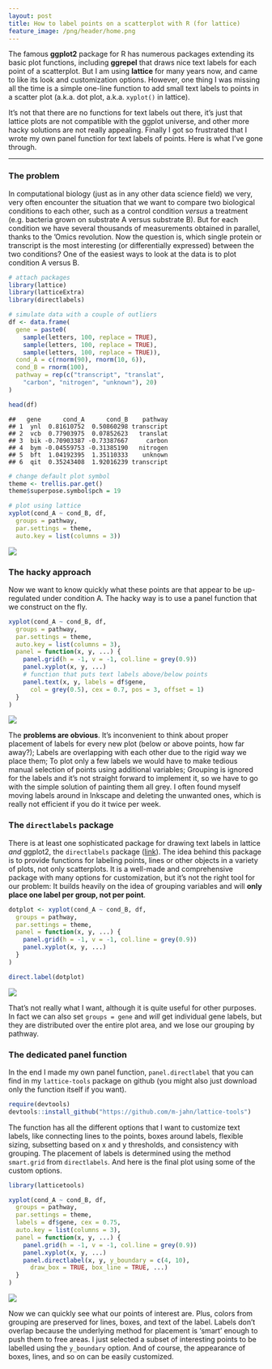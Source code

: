 ```yaml
---
layout: post
title: How to label points on a scatterplot with R (for lattice)
feature_image: /png/header/home.png
---
```


The famous **ggplot2** package for R has numerous packages extending its
basic plot functions, including **ggrepel** that draws nice text labels
for each point of a scatterplot. But I am using **lattice** for many
years now, and came to like its look and customization options. However,
one thing I was missing all the time is a simple one-line function to
add small text labels to points in a scatter plot (a.k.a. dot plot,
a.k.a. `xyplot()` in lattice).

It’s not that there are no functions for text labels out there, it’s
just that lattice plots are not compatible with the ggplot universe, and
other more hacky solutions are not really appealing. Finally I got so
frustrated that I wrote my own panel function for text labels of points.
Here is what I’ve gone through.

-----

### The problem

In computational biology (just as in any other data science field) we
very, very often encounter the situation that we want to compare two
biological conditions to each other, such as a control condition
*versus* a treatment (e.g. bacteria grown on substrate A versus
substrate B). But for each condition we have several thousands of
measurements obtained in parallel, thanks to the ’Omics revolution. Now
the question is, which single protein or transcript is the most
interesting (or differentially expressed) between the two conditions?
One of the easiest ways to look at the data is to plot condition A
versus B.

``` r
# attach packages
library(lattice)
library(latticeExtra)
library(directlabels)

# simulate data with a couple of outliers
df <- data.frame(
  gene = paste0(
    sample(letters, 100, replace = TRUE),
    sample(letters, 100, replace = TRUE),
    sample(letters, 100, replace = TRUE)),
  cond_A = c(rnorm(90), rnorm(10, 6)),
  cond_B = rnorm(100),
  pathway = rep(c("transcript", "translat", 
    "carbon", "nitrogen", "unknown"), 20)
)

head(df)
```

    ##   gene      cond_A      cond_B    pathway
    ## 1  ynl  0.81610752  0.50860298 transcript
    ## 2  vcb  0.77903975  0.07852623   translat
    ## 3  bik -0.70903387 -0.73387667     carbon
    ## 4  bym -0.04559753 -0.31385190   nitrogen
    ## 5  bft  1.04192395  1.35110333    unknown
    ## 6  qit  0.35243408  1.92016239 transcript

``` r
# change default plot symbol
theme <- trellis.par.get()
theme$superpose.symbol$pch = 19

# plot using lattice
xyplot(cond_A ~ cond_B, df,
  groups = pathway, 
  par.settings = theme,
  auto.key = list(columns = 3))
```

![](/png/2019-11-20-directlabels_files/figure-gfm/unnamed-chunk-1-1.png)<!-- -->

### The hacky approach

Now we want to know quickly what these points are that appear to be
up-regulated under condition A. The hacky way is to use a panel function
that we construct on the fly.

``` r
xyplot(cond_A ~ cond_B, df,
  groups = pathway, 
  par.settings = theme,
  auto.key = list(columns = 3),
  panel = function(x, y, ...) {
    panel.grid(h = -1, v = -1, col.line = grey(0.9))
    panel.xyplot(x, y, ...)
    # function that puts text labels above/below points
    panel.text(x, y, labels = df$gene, 
      col = grey(0.5), cex = 0.7, pos = 3, offset = 1)
  }
)
```

![](/png/2019-11-20-directlabels_files/figure-gfm/unnamed-chunk-2-1.png)<!-- -->

The **problems are obvious**. It’s inconvenient to think about proper
placement of labels for every new plot (below or above points, how far
away?); Labels are overlapping with each other due to the rigid way we
place them; To plot only a few labels we would have to make tedious
manual selection of points using additional variables; Grouping is
ignored for the labels and it’s not straight forward to implement it, so
we have to go with the simple solution of painting them all grey. I
often found myself moving labels around in Inkscape and deleting the
unwanted ones, which is really not efficient if you do it twice per
week.

### The `directlabels` package

There is at least one sophisticated package for drawing text labels in
lattice *and* ggplot2, the `directlabels` package
([link](http://directlabels.r-forge.r-project.org)). The idea behind
this package is to provide functions for labeling points, lines or other
objects in a variety of plots, not only scatterplots. It is a well-made
and comprehensive package with many options for customization, but it’s
not the right tool for our problem: It builds heavily on the idea of
grouping variables and will **only place one label per group, not per
point**.

``` r
dotplot <- xyplot(cond_A ~ cond_B, df,
  groups = pathway,
  par.settings = theme,
  panel = function(x, y, ...) {
    panel.grid(h = -1, v = -1, col.line = grey(0.9))
    panel.xyplot(x, y, ...)
  }
)

direct.label(dotplot)
```

![](/png/2019-11-20-directlabels_files/figure-gfm/unnamed-chunk-3-1.png)<!-- -->

That’s not really what I want, although it is quite useful for other
purposes. In fact we can also set `groups = gene` and *will* get
individual gene labels, but they are distributed over the entire plot
area, and we lose our grouping by pathway.

### The dedicated panel function

In the end I made my own panel function, `panel.directlabel` that you
can find in my `lattice-tools` package on github (you might also just
download only the function itself if you want).

``` r
require(devtools)
devtools::install_github("https://github.com/m-jahn/lattice-tools")
```

The function has all the different options that I want to customize text
labels, like connecting lines to the points, boxes around labels,
flexible sizing, subsetting based on x and y thresholds, and consistency
with grouping. The placement of labels is determined using the method
`smart.grid` from `directlabels`. And here is the final plot using some
of the custom options.

``` r
library(latticetools)

xyplot(cond_A ~ cond_B, df,
  groups = pathway,
  par.settings = theme,
  labels = df$gene, cex = 0.75,
  auto.key = list(columns = 3),
  panel = function(x, y, ...) {
    panel.grid(h = -1, v = -1, col.line = grey(0.9))
    panel.xyplot(x, y, ...)
    panel.directlabel(x, y, y_boundary = c(4, 10), 
      draw_box = TRUE, box_line = TRUE, ...)
  }
)
```

![](/png/2019-11-20-directlabels_files/figure-gfm/unnamed-chunk-5-1.png)<!-- -->

Now we can quickly see what our points of interest are. Plus, colors
from grouping are preserved for lines, boxes, and text of the label.
Labels don’t overlap because the underlying method for placement is
‘smart’ enough to push them to free areas. I just selected a subset of
interesting points to be labelled using the `y_boundary` option. And of
course, the appearance of boxes, lines, and so on can be easily
customized.
